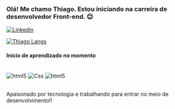 
### Olá! Me chamo Thiago. Estou iniciando na carreira de desenvolvedor Front-end. 😌

[![Linkedin](https://img.shields.io/badge/LinkedIn-0077B5?style=for-the-badge&logo=linkedin&logoColor=white)](https://www.linkedin.com/in/thiago-dutra-107b4a213/)

[![Thiago Langs](https://github-readme-stats.vercel.app/api/top-langs/?username=thiagoduutra&layout=compact)](https://github.com/thiagoduutra/github-readme-stats)

#### Início de aprendizado no momento

<div style="display: inline_block"><br>
<img align="center" alt="html5" src="https://img.shields.io/badge/HTML5-E34F26?style=for-the-badge&logo=html5&logoColor=white" >
<img align="center" alt="Css" src="https://img.shields.io/badge/CSS3-1572B6?style=for-the-badge&logo=css3&logoColor=white" >
<img align="center" alt="html5" src="https://img.shields.io/badge/JavaScript-323330?style=for-the-badge&logo=javascript&logoColor=F7DF1E" >
</div><br>

Apaixonado por tecnologia e trabalhando para entrar no meio de desenvolvimento!! 
